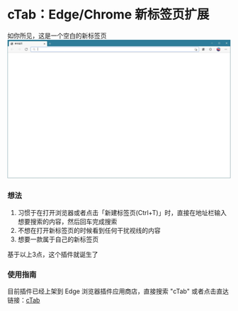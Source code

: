 # cTab：Edge/Chrome 新标签页扩展

如你所见，这是一个空白的新标签页
![](https://github.com/leaicc/Image/blob/main/cTab/SP20211113220221.jpg)
 
### 想法
1. 习惯于在打开浏览器或者点击「新建标签页(Ctrl+T)」时，直接在地址栏输入想要搜索的内容，然后回车完成搜索  
2. 不想在打开新标签页的时候看到任何干扰视线的内容
3. 想要一款属于自己的新标签页

基于以上3点，这个插件就诞生了

### 使用指南
目前插件已经上架到 Edge 浏览器插件应用商店，直接搜索 "cTab" 或者点击直达链接：[cTab](https://microsoftedge.microsoft.com/addons/detail/pkbnhcijnkdpabmhcnelbmkpcobbffbm)

